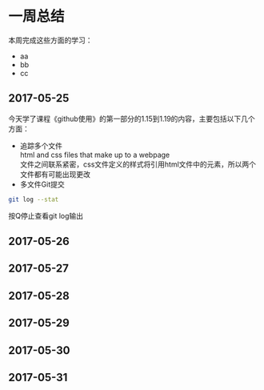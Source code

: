 # 一周总结
本周完成这些方面的学习：
* aa
* bb
* cc
## 2017-05-25
今天学了课程《github使用》的第一部分的1.15到1.19的内容，主要包括以下几个方面：  
* 追踪多个文件  
html and css files that make up to a  webpage  
文件之间联系紧密，css文件定义的样式将引用html文件中的元素，所以两个文件都有可能出现更改
* 多文件Git提交  
```bash
git log --stat
```    
按Q停止查看git log输出

## 2017-05-26

## 2017-05-27


## 2017-05-28
## 2017-05-29
## 2017-05-30
## 2017-05-31

